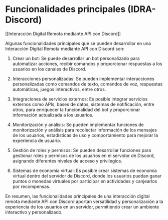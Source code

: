# Funcionalidades principales (IDRA-Discord)

[[Interacción Digital Remota mediante API con Discord]]

Algunas funcionalidades principales que se pueden desarrollar en una Interacción Digital Remota mediante API con Discord son:

1. Crear un bot: Se puede desarrollar un bot personalizado para automatizar acciones, recibir comandos y proporcionar respuestas a los usuarios en los canales de Discord.

2. Interacciones personalizadas: Se pueden implementar interacciones personalizadas como comandos de texto, comandos de voz, respuestas automáticas, juegos interactivos, entre otros.

3. Integraciones de servicios externos: Es posible integrar servicios externos como APIs, bases de datos, sistemas de notificación, entre otros, para enriquecer la funcionalidad del bot y proporcionar información actualizada a los usuarios.

4. Monitorización y análisis: Se pueden implementar funciones de monitorización y análisis para recolectar información de los mensajes de los usuarios, estadísticas de uso y comportamiento para mejorar la experiencia de usuario.

5. Gestión de roles y permisos: Se pueden desarrollar funciones para gestionar roles y permisos de los usuarios en el servidor de Discord, asignando diferentes niveles de acceso y privilegios.

6. Sistemas de economía virtual: Es posible crear sistemas de economía virtual dentro del servidor de Discord, donde los usuarios puedan ganar puntos o monedas virtuales por participar en actividades y canjearlos por recompensas.

En resumen, las funcionalidades principales de una interacción digital remota mediante API con Discord aportan versatilidad y personalización a la experiencia de los usuarios en un servidor, permitiendo crear un ambiente interactivo y personalizado.
